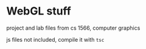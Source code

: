 # WebGL stuff
project and lab files from cs 1566, computer graphics

js files not included, compile it with `tsc`
